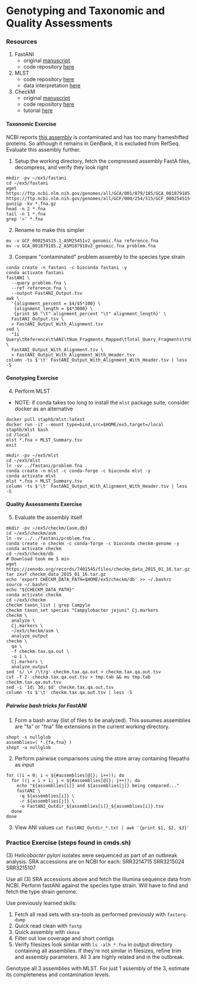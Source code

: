 # Genotyping and Taxonomic and Quality Assessments

### Resources
1. FastANI
    - original [manuscript](https://pubmed.ncbi.nlm.nih.gov/30504855/)
    - code repository [here](https://github.com/ParBLiSS/FastANI)
2. MLST
    - code repository [here](https://github.com/tseemann/mlst)
    - data interpretation [here](https://github.com/tseemann/mlst?tab=readme-ov-file#missing-data)
3. CheckM
    - original [manuscript](http://genome.cshlp.org/content/25/7/1043)
    - code repository [here](https://github.com/Ecogenomics/CheckM)
    - tutorial [here](https://github.com/Ecogenomics/CheckM/wiki/Workflows#lineage-specific-workflow)


#### Taxonomic Exercise
NCBI reports [this assembly](https://www.ncbi.nlm.nih.gov/datasets/genome/GCA_001879185.2/) is contaminated and has too many frameshifted proteins. So although it remains in GenBank, it is excluded from RefSeq. Evaluate this assembly further.

1. Setup the working directory, fetch the compressed assembly FastA files, decompress, and verify they look right
```
mkdir -pv ~/ex5/fastani
cd ~/ex5/fastani
wget https://ftp.ncbi.nlm.nih.gov/genomes/all/GCA/001/879/185/GCA_001879185.2_ASM187918v2/GCA_001879185.2_ASM187918v2_genomic.fna.gz https://ftp.ncbi.nlm.nih.gov/genomes/all/GCF/000/254/515/GCF_000254515.1_ASM25451v2/GCF_000254515.1_ASM25451v2_genomic.fna.gz
gunzip -kv *.fna.gz
head -n 2 *.fna
tail -n 1 *.fna
grep '>' *.fna
```

2. Rename to make this simpler
```
mv -v GCF_000254515.1_ASM25451v2_genomic.fna reference.fna
mv -v GCA_001879185.2_ASM187918v2_genomic.fna problem.fna
```

3. Compare "contaminated" problem assembly to the species type strain
```
conda create -n fastani -c bioconda fastani -y
conda activate fastani
fastANI \
  --query problem.fna \
  --ref reference.fna \
  --output FastANI_Output.tsv
awk \
  '{alignment_percent = $4/$5*100} \
   {alignment_length = $4*3000} \
   {print $0 "\t" alignment_percent "\t" alignment_length}' \
  FastANI_Output.tsv \
  > FastANI_Output_With_Alignment.tsv
sed \
  "1i Query\tReference\t%ANI\tNum_Fragments_Mapped\tTotal_Query_Fragments\t%Query_Aligned\tBasepairs_Query_Aligned" \
  FastANI_Output_With_Alignment.tsv \
  > FastANI_Output_With_Alignment_With_Header.tsv
column -ts $'\t' FastANI_Output_With_Alignment_With_Header.tsv | less -S
```

#### Genotyping Exercise
4. Perform MLST
- NOTE: if conda takes too long to install the `mlst` package suite, consider docker as an alternative
```
docker pull staphb/mlst:latest
docker run -it --mount type=bind,src=$HOME/ex5,target=/local staphb/mlst bash
cd /local
mlst *.fna > MLST_Summary.tsv
exit
```

```
mkdir -pv ~/ex5/mlst
cd ~/ex5/mlst
ln -sv ../fastani/problem.fna .
conda create -n mlst -c conda-forge -c bioconda mlst -y
conda activate mlst
mlst *.fna > MLST_Summary.tsv
column -ts $'\t' FastANI_Output_With_Alignment_With_Header.tsv | less -S
```

#### Quality Assessments Exercise
5. Evaluate the assembly itself
```
mkdir -pv ~/ex5/checkm/{asm,db}
cd ~/ex5/checkm/asm
ln -sv ../../fastani/problem.fna .
conda create -n checkm -c conda-forge -c bioconda checkm-genome -y
conda activate checkm
cd ~/ex5/checkm/db
# Download took me 5 min
wget https://zenodo.org/records/7401545/files/checkm_data_2015_01_16.tar.gz
tar zxvf checkm_data_2015_01_16.tar.gz
echo 'export CHECKM_DATA_PATH=$HOME/ex5/checkm/db' >> ~/.bashrc
source ~/.bashrc
echo "${CHECKM_DATA_PATH}"
conda activate checkm
cd ~/ex5/checkm
checkm taxon_list | grep Campylo
checkm taxon_set species "Campylobacter jejuni" Cj.markers
checkm \
  analyze \
  Cj.markers \
  ~/ex5/checkm/asm \
  analyze_output
checkm \
  qa \
  -f checkm.tax.qa.out \
  -o 1 \
  Cj.markers \
  analyze_output
sed 's/ \+ /\t/g' checkm.tax.qa.out > checkm.tax.qa.out.tsv
cut -f 2- checkm.tax.qa.out.tsv > tmp.tab && mv tmp.tab checkm.tax.qa.out.tsv
sed -i '1d; 3d; $d' checkm.tax.qa.out.tsv
column -ts $'\t' checkm.tax.qa.out.tsv | less -S
```

##### Pairwise bash tricks for FastANI

1. Form a bash array (list of files to be analyzed). This assumes assemblies are "fa" or "fna" file extensions in the current working directory.
```
shopt -s nullglob
assemblies=( *.{fa,fna} )
shopt -u nullglob
```

2. Perform pairwise comparisons using the store array containing filepaths as input
```
for ((i = 0; i < ${#assemblies[@]}; i++)); do 
  for ((j = i + 1; j < ${#assemblies[@]}; j++)); do 
    echo "${assemblies[i]} and ${assemblies[j]} being compared..."
    fastANI \
     -q ${assemblies[i]} \
     -r ${assemblies[j]} \
     -o FastANI_Outdir_${assemblies[i]}_${assemblies[i]}.tsv
  done
done 
```

3. View ANI values
`cat FastANI_Outdir_*.txt | awk '{print $1, $2, $3}'`


### Practice Exercise (steps found in cmds.sh)
(3) *Helicobacter pylori* isolates were sequenced as part of an outbreak analysis. SRA accessions are on NCBI for each:
SRR3214715
SRR3215024
SRR3215107

Use all (3) SRA accessions above and fetch the Illumina sequence data from NCBI. Perform fastANI against the species type strain. Will have to find and fetch the type strain genome.

Use previously learned skills:
1. Fetch all read sets with sra-tools as performed previously with `fasterq-dump`
1. Quick read clean with `fastp` 
1. Quick assembly with `skesa` 
1. Filter out low coverage and short contigs
1. Verify filesizes look similar with `ls -alh *.fna` in output directory containing all assemblies. If they're not similar in filesizes, refine trim and assembly parameters. All 3 are highly related and in the outbreak.

Genotype all 3 assemblies with MLST. For just 1 assembly of the 3, estimate its completeness and contamination levels.